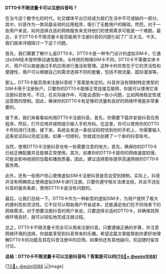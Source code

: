 **DTT0卡不限流量卡可以注册抖音吗？**

在当今这个数字化的时代，社交媒体平台已经成为我们生活中不可或缺的一部分。其中，抖音作为一款风靡全球的应用程序，吸引了无数用户的眼球。然而，对于一些用户来说，如何选择合适的网络服务来支持他们的使用需求可能是一个难题。最近，关于DTT0卡不限流量卡是否能用于注册抖音的问题引起了广泛关注。今天，我们就来详细探讨一下这个问题。

首先，我们需要了解什么是DTT0卡。DTT0卡是一种专门设计的虚拟SIM卡，它通过eSIM技术提供移动通信服务。与传统的物理SIM卡不同，DTT0卡不需要实体卡片，用户可以直接通过手机应用进行激活和管理。这种卡的优势在于它的灵活性和便捷性，用户可以根据自己的需求选择不同的套餐，包括不限流量、国际漫游等。

那么，DTT0卡能否用来注册抖音呢？答案是肯定的。抖音并没有限制特定类型的SIM卡用于注册账户。只要你的DTT0卡能够正常连接互联网，你就可以使用它来注册抖音账号。不过，在实际操作中，可能会遇到一些小问题，比如网络稳定性或运营商的限制。因此，确保你的DTT0卡有足够的流量和良好的网络环境是非常重要的。

接下来，我们来看看如何用DTT0卡注册抖音。首先，你需要下载并安装抖音应用程序。然后，打开应用并按照提示输入手机号码。在这里，你可以使用你的DTT0卡号码进行注册。接下来，系统会发送一条验证码短信到你的手机上，你需要输入这条验证码以完成注册。如果一切顺利，你就成功创建了一个新的抖音账号。

当然，使用DTT0卡注册抖音也有一些需要注意的地方。首先，确保你的DTT0卡已经正确配置并且能够正常使用。其次，如果你的DTT0卡提供的网络速度较慢，可能会影响视频的加载和播放质量。因此，建议选择那些提供高速网络的DTT0卡服务商。

此外，还有一些用户担心使用虚拟SIM卡注册抖音是否会受到限制。实际上，抖音并没有明确禁止使用虚拟SIM卡进行注册。只要你遵守相关法律法规，并且不违反抖音的服务条款，使用DTT0卡是没有问题的。

最后，让我们总结一下。DTT0卡作为一种新型的虚拟SIM卡，为用户提供了极大的便利性和灵活性。它不仅可以帮助用户节省成本，还能满足他们在不同场景下的网络需求。对于想要注册抖音的用户来说，只要选择合适的DTT0卡，并确保其网络环境良好，就可以轻松地完成注册过程。

总之，DTT0卡不限流量卡完全可以用来注册抖音。只要遵循正确的步骤，并注意网络环境的选择，你就能享受到抖音带来的乐趣。希望这篇文章能帮助你更好地理解DTT0卡的功能及其在抖音注册中的应用。如果你还有其他疑问，欢迎随时留言讨论。

**总结：DTT0卡不限流量卡可以注册抖音吗？答案是可以的[[TG💪+ @esim1088](https://t.me/s/esim1088)]**

[[TG💪+ @esim1088](https://t.me/s/esim1088) ![Image](https://i.postimg.cc/4NQfJmqS/Snipaste-2025-05-13-00-14-12.png)]